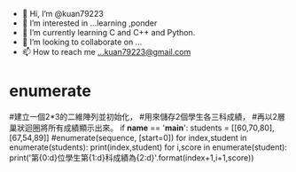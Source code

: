 - 👋 Hi, I’m @kuan79223
- 👀 I’m interested in ...learning ,ponder
- 🌱 I’m currently learning C and C++ and Python.
- 💞️ I’m looking to collaborate on ...
- 📫 How to reach me ...kuan79223@gmail.com

<!---
kuan79223/kuan79223 is a ✨ special ✨ repository because its `README.md` (this file) appears on your GitHub profile.
You can click the Preview link to take a look at your changes.
--->


#  enumerate
#建立一個2*3的二維陣列並初始化，
#用來儲存2個學生各三科成績，
#再以2層巢狀迴圈將所有成績顯示出來。
if __name__ == '__main__':
    students = [[60,70,80],[67,54,89]]
    #enumerate(sequence, [start=0])
    for index,student in enumerate(students):
        print(index,student)
        for i,score in enumerate(student):
            print('第{0:d}位學生第{1:d}科成績為{2:d}'.format(index+1,i+1,score))


